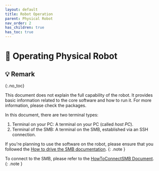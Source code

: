 ```yaml
---
layout: default
title: Robot Operation
parent: Physical Robot
nav_order: 2
has_children: true
has_toc: true
---
```


# 🤖 Operating Physical Robot

## 💡 Remark
{:.no_toc}

This document does not explain the full capability of the robot. It provides basic information related to the core software and how to run it. For more information, please check the packages.

In this document, there are two terminal types:

1. Terminal on your PC: A terminal on your PC (called _host PC_).
2. Terminal of the SMB: A terminal on the SMB, established via an SSH connection.

If you're planning to use the software on the robot, please ensure that you followed the [How to drive the SMB documentation](../robot-operation/HowToDriveTheSMB.md).
{: .note }

To connect to the SMB, please refer to the [HowToConnectSMB Document](../robot-operation/HowToConnectToSMB.md).
{: .note }

